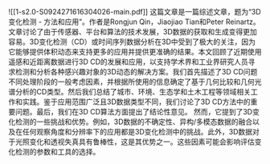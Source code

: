 ![[1-s2.0-S0924271616304026-main.pdf]]
这篇文章是一篇综述文章，题为“3D变化检测 - 方法和应用”。作者是Rongjun Qin，Jiaojiao Tian和Peter Reinartz。文章讨论了由于传感器、平台和算法的技术发展，3D数据的获取和生成变得更加容易。3D变化检测（CD）或时间序列数据分析在3D中受到了极大的关注，因为它能够提供体积动态来支持更多的应用并提供更准确的结果。本文回顾了近期使用遥感和近距离数据进行3D CD的发展和应用，以支持学术界和工业界研究人员寻求检测和分析各种感兴趣对象的3D动态的解决方案。我们首先描述了3D CD问题不同处理阶段的一般考虑因素，并根据所使用的信息确定了基于几何比较和几何光谱分析的CD类型。然后我们总结了城市、环境、生态学和土木工程等领域相关工作和实践。鉴于应用范围广泛且3D数据类型不同，我们讨论了3D CD方法中的重要问题。最后，我们在3D CD算法方面提出了结论性意见。
然而，它提到了3D变化检测的一些挑战和优势。例如，3D数据的不确定性、异构/多模态数据的融合以及在任何观察角度和分辨率下的应用都是3D变化检测中的挑战。此外，3D数据对于光照变化和透视失真具有鲁棒性，这是其优势之一。这些因素可能会影响评估变化检测的参数和工具的选择。